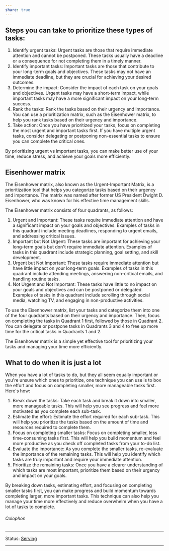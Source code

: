 ```yaml
---
share: true
---
```

## Steps you can take to prioritize these types of tasks:

1.  Identify urgent tasks: Urgent tasks are those that require immediate attention and cannot be postponed. These tasks usually have a deadline or a consequence for not completing them in a timely manner.
2.  Identify important tasks: Important tasks are those that contribute to your long-term goals and objectives. These tasks may not have an immediate deadline, but they are crucial for achieving your desired outcomes.
3.  Determine the impact: Consider the impact of each task on your goals and objectives. Urgent tasks may have a short-term impact, while important tasks may have a more significant impact on your long-term success.
4.  Rank the tasks: Rank the tasks based on their urgency and importance. You can use a prioritization matrix, such as the Eisenhower matrix, to help you rank tasks based on their urgency and importance.
5.  Take action: Once you have prioritized your tasks, focus on completing the most urgent and important tasks first. If you have multiple urgent tasks, consider delegating or postponing non-essential tasks to ensure you can complete the critical ones.

By prioritizing urgent vs important tasks, you can make better use of your time, reduce stress, and achieve your goals more efficiently.

## Eisenhower matrix

The Eisenhower matrix, also known as the Urgent-Important Matrix, is a prioritization tool that helps you categorize tasks based on their urgency and importance. The matrix was named after former US President Dwight D. Eisenhower, who was known for his effective time management skills.

The Eisenhower matrix consists of four quadrants, as follows:

1.  Urgent and Important: These tasks require immediate attention and have a significant impact on your goals and objectives. Examples of tasks in this quadrant include meeting deadlines, responding to urgent emails, and addressing critical issues.
2.  Important but Not Urgent: These tasks are important for achieving your long-term goals but don't require immediate attention. Examples of tasks in this quadrant include strategic planning, goal setting, and skill development.
3.  Urgent but Not Important: These tasks require immediate attention but have little impact on your long-term goals. Examples of tasks in this quadrant include attending meetings, answering non-critical emails, and handling routine tasks.
4.  Not Urgent and Not Important: These tasks have little to no impact on your goals and objectives and can be postponed or delegated. Examples of tasks in this quadrant include scrolling through social media, watching TV, and engaging in non-productive activities.

To use the Eisenhower matrix, list your tasks and categorize them into one of the four quadrants based on their urgency and importance. Then, focus on completing the tasks in Quadrant 1 first, followed by those in Quadrant 2. You can delegate or postpone tasks in Quadrants 3 and 4 to free up more time for the critical tasks in Quadrants 1 and 2.

The Eisenhower matrix is a simple yet effective tool for prioritizing your tasks and managing your time more efficiently.

## What to do when it is just a lot

When you have a lot of tasks to do, but they all seem equally important or you're unsure which ones to prioritize, one technique you can use is to box the effort and focus on completing smaller, more manageable tasks first. Here's how:

1.  Break down the tasks: Take each task and break it down into smaller, more manageable tasks. This will help you see progress and feel more motivated as you complete each sub-task.
2.  Estimate the effort: Estimate the effort required for each sub-task. This will help you prioritize the tasks based on the amount of time and resources required to complete them.
3.  Focus on completing smaller tasks: Focus on completing smaller, less time-consuming tasks first. This will help you build momentum and feel more productive as you check off completed tasks from your to-do list.
4.  Evaluate the importance: As you complete the smaller tasks, re-evaluate the importance of the remaining tasks. This will help you identify which tasks are truly important and require your immediate attention.
5.  Prioritize the remaining tasks: Once you have a clearer understanding of which tasks are most important, prioritize them based on their urgency and impact on your goals.

By breaking down tasks, estimating effort, and focusing on completing smaller tasks first, you can make progress and build momentum towards completing larger, more important tasks. This technique can also help you manage your time more effectively and reduce overwhelm when you have a lot of tasks to complete.

###### Colophon
----
Status: [Serving](./Serving.md)

---
